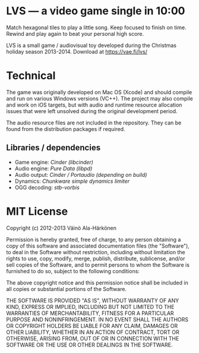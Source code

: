 # LVS — a video game single in 10:00

Match hexagonal tiles to play a little song. Keep focused to finish on time. Rewind and play again to beat your personal high score.

LVS is a small game / audiovisual toy developed during the Christmas holiday season 2013-2014. Download at https://vae.fi/lvs/

# Technical

The game was originally developed on Mac OS (Xcode) and should compile and run on various Windows versions (VC++). The project may also compile and work on iOS targets, but with audio and runtime resource allocation issues that were left unsolved during the original development period.

The audio resource files are not included in the repository. They can be found from the distribution packages if required.

## Libraries / dependencies

 - Game engine: *Cinder (libcinder)*
 - Audio engine: *Pure Data (libpd)*
 - Audio output: *Cinder / Portaudio (depending on build)*
 - Dynamics: *Chunkware simple dynamics limiter*
 - OGG decoding: *stb-vorbis*

# MIT License

Copyright (c) 2012-2013 Väinö Ala-Härkönen

Permission is hereby granted, free of charge, to any person obtaining a copy
of this software and associated documentation files (the "Software"), to deal
in the Software without restriction, including without limitation the rights
to use, copy, modify, merge, publish, distribute, sublicense, and/or sell
copies of the Software, and to permit persons to whom the Software is
furnished to do so, subject to the following conditions:

The above copyright notice and this permission notice shall be included in all
copies or substantial portions of the Software.

THE SOFTWARE IS PROVIDED "AS IS", WITHOUT WARRANTY OF ANY KIND, EXPRESS OR
IMPLIED, INCLUDING BUT NOT LIMITED TO THE WARRANTIES OF MERCHANTABILITY,
FITNESS FOR A PARTICULAR PURPOSE AND NONINFRINGEMENT. IN NO EVENT SHALL THE
AUTHORS OR COPYRIGHT HOLDERS BE LIABLE FOR ANY CLAIM, DAMAGES OR OTHER
LIABILITY, WHETHER IN AN ACTION OF CONTRACT, TORT OR OTHERWISE, ARISING FROM,
OUT OF OR IN CONNECTION WITH THE SOFTWARE OR THE USE OR OTHER DEALINGS IN THE
SOFTWARE.
